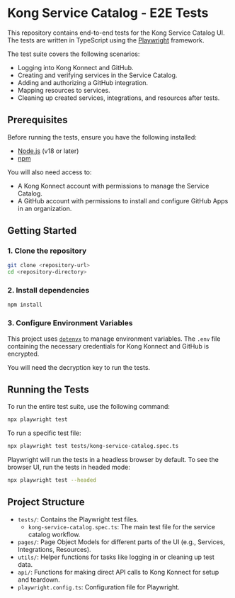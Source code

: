 # Kong Service Catalog - E2E Tests

This repository contains end-to-end tests for the Kong Service Catalog UI. The tests are written in TypeScript using the [Playwright](https://playwright.dev/) framework.

The test suite covers the following scenarios:
- Logging into Kong Konnect and GitHub.
- Creating and verifying services in the Service Catalog.
- Adding and authorizing a GitHub integration.
- Mapping resources to services.
- Cleaning up created services, integrations, and resources after tests.

## Prerequisites

Before running the tests, ensure you have the following installed:
- [Node.js](https://nodejs.org/) (v18 or later)
- [npm](https://www.npmjs.com/)

You will also need access to:
- A Kong Konnect account with permissions to manage the Service Catalog.
- A GitHub account with permissions to install and configure GitHub Apps in an organization.

## Getting Started

### 1. Clone the repository

```bash
git clone <repository-url>
cd <repository-directory>
```

### 2. Install dependencies

```bash
npm install
```

### 3. Configure Environment Variables

This project uses [`dotenvx`](https://github.com/dotenvx/dotenvx) to manage environment variables. The `.env` file containing the necessary credentials for Kong Konnect and GitHub is encrypted.

You will need the decryption key to run the tests.

## Running the Tests

To run the entire test suite, use the following command:

```bash
npx playwright test
```

To run a specific test file:

```bash
npx playwright test tests/kong-service-catalog.spec.ts
```

Playwright will run the tests in a headless browser by default. To see the browser UI, run the tests in headed mode:

```bash
npx playwright test --headed
```

## Project Structure

- `tests/`: Contains the Playwright test files.
  - `kong-service-catalog.spec.ts`: The main test file for the service catalog workflow.
- `pages/`: Page Object Models for different parts of the UI (e.g., Services, Integrations, Resources).
- `utils/`: Helper functions for tasks like logging in or cleaning up test data.
- `api/`: Functions for making direct API calls to Kong Konnect for setup and teardown.
- `playwright.config.ts`: Configuration file for Playwright.